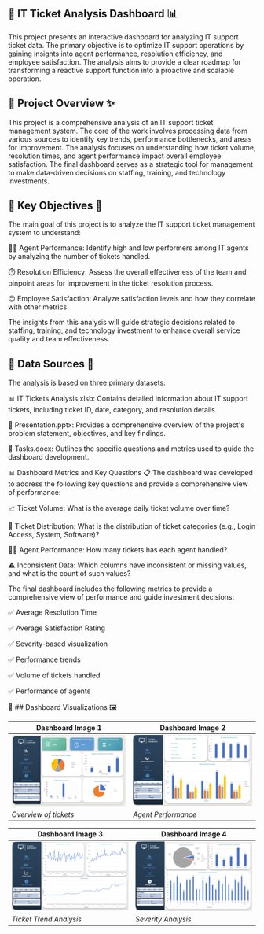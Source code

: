 ## 🚀 IT Ticket Analysis Dashboard 📊
This project presents an interactive dashboard for analyzing IT support ticket data. The primary objective is to optimize IT support operations by gaining insights into agent performance, resolution efficiency, and employee satisfaction. The analysis aims to provide a clear roadmap for transforming a reactive support function into a proactive and scalable operation.

## 🌟 Project Overview ✨
This project is a comprehensive analysis of an IT support ticket management system. The core of the work involves processing data from various sources to identify key trends, performance bottlenecks, and areas for improvement. The analysis focuses on understanding how ticket volume, resolution times, and agent performance impact overall employee satisfaction. The final dashboard serves as a strategic tool for management to make data-driven decisions on staffing, training, and technology investments.

## 🎯 Key Objectives 🎯
The main goal of this project is to analyze the IT support ticket management system to understand:

🧑‍💼 Agent Performance: Identify high and low performers among IT agents by analyzing the number of tickets handled.

⏱️ Resolution Efficiency: Assess the overall effectiveness of the team and pinpoint areas for improvement in the ticket resolution process.

😊 Employee Satisfaction: Analyze satisfaction levels and how they correlate with other metrics.

The insights from this analysis will guide strategic decisions related to staffing, training, and technology investment to enhance overall service quality and team effectiveness.

## 📁 Data Sources 📁
The analysis is based on three primary datasets:

📊 IT Tickets Analysis.xlsb: Contains detailed information about IT support tickets, including ticket ID, date, category, and resolution details.

📄 Presentation.pptx: Provides a comprehensive overview of the project's problem statement, objectives, and key findings.

📝 Tasks.docx: Outlines the specific questions and metrics used to guide the dashboard development.

📊 Dashboard Metrics and Key Questions 📋
The dashboard was developed to address the following key questions and provide a comprehensive view of performance:

📈 Ticket Volume: What is the average daily ticket volume over time?

🥧 Ticket Distribution: What is the distribution of ticket categories (e.g., Login Access, System, Software)?

🧑‍💻 Agent Performance: How many tickets has each agent handled?

⚠️ Inconsistent Data: Which columns have inconsistent or missing values, and what is the count of such values?

The final dashboard includes the following metrics to provide a comprehensive view of performance and guide investment decisions:

✅ Average Resolution Time

✅ Average Satisfaction Rating

✅ Severity-based visualization

✅ Performance trends

✅ Volume of tickets handled

✅ Performance of agents

🎨 ## Dashboard Visualizations 🖼️

| Dashboard Image 1 | Dashboard Image 2 |
|---|---|
| ![Dashboard showing key metrics](images/dashboard1.png) | ![Dashboard showing key metrics](images/dashboard2.png) |
| *Overview of tickets* | *Agent Performance* |

| Dashboard Image 3 | Dashboard Image 4 |
|---|---|
| ![Dashboard showing key metrics](images/dashboard3.png) | ![Dashboard showing key metrics](images/dashboard4.png) |
| *Ticket Trend Analysis* | *Severity Analysis* |

